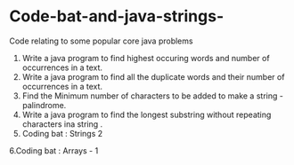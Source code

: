 # Code-bat-and-java-strings-
Code relating to some popular core java problems 

1. Write a java program to find highest occuring words and  number of occurrences in a text.
2. Write a java program to find all the  duplicate words and their number of occurrences in a text. 
3. Find the Minimum number of characters to be added to make a  string -palindrome. 
4. Write a java program to find the longest substring without repeating characters ina string . 
5. Coding bat : Strings 2 

6.Coding bat : Arrays - 1 
